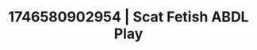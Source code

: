 ---
categories:
- Natural curves
- AI-generated
- Sensual touch
- Lip gloss fantasy
- ASMR
- Erotic tension
- After dark play
- Cosplay
image: /assets/images/1746580902954.jpg
layout: post
seo:
  description: Featured content with exclusive ABDL Play, Scat Fetish. HD images available.
  keywords: ABDL Play, Scat Fetish
  og_image: /assets/images/1746580902954.jpg
  schema_type: VisualArtwork
tags:
- '#1746580902954'
- Scat Fetish
- ABDL Play
title: 1746580902954 | Scat Fetish ABDL Play
---